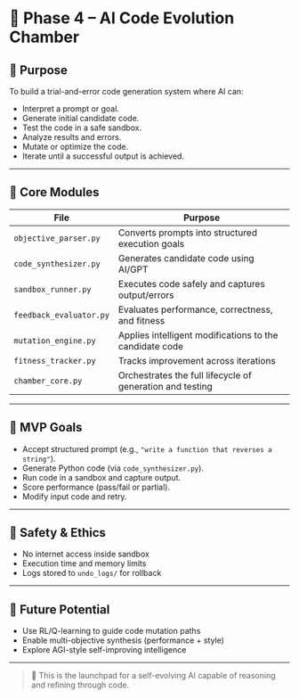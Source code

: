 # 🧬 Phase 4 – AI Code Evolution Chamber

## 📌 Purpose

To build a trial-and-error code generation system where AI can:
- Interpret a prompt or goal.
- Generate initial candidate code.
- Test the code in a safe sandbox.
- Analyze results and errors.
- Mutate or optimize the code.
- Iterate until a successful output is achieved.

---

## 🧱 Core Modules

| File                     | Purpose                                                   |
|--------------------------|-----------------------------------------------------------|
| `objective_parser.py`    | Converts prompts into structured execution goals          |
| `code_synthesizer.py`    | Generates candidate code using AI/GPT                     |
| `sandbox_runner.py`      | Executes code safely and captures output/errors           |
| `feedback_evaluator.py`  | Evaluates performance, correctness, and fitness           |
| `mutation_engine.py`     | Applies intelligent modifications to the candidate code   |
| `fitness_tracker.py`     | Tracks improvement across iterations                      |
| `chamber_core.py`        | Orchestrates the full lifecycle of generation and testing |

---

## 🧪 MVP Goals

- Accept structured prompt (e.g., `"write a function that reverses a string"`).
- Generate Python code (via `code_synthesizer.py`).
- Run code in a sandbox and capture output.
- Score performance (pass/fail or partial).
- Modify input code and retry.

---

## 🔐 Safety & Ethics

- No internet access inside sandbox
- Execution time and memory limits
- Logs stored to `undo_logs/` for rollback

---

## 🧠 Future Potential

- Use RL/Q-learning to guide code mutation paths
- Enable multi-objective synthesis (performance + style)
- Explore AGI-style self-improving intelligence

---

> 🚀 This is the launchpad for a self-evolving AI capable of reasoning and refining through code.

